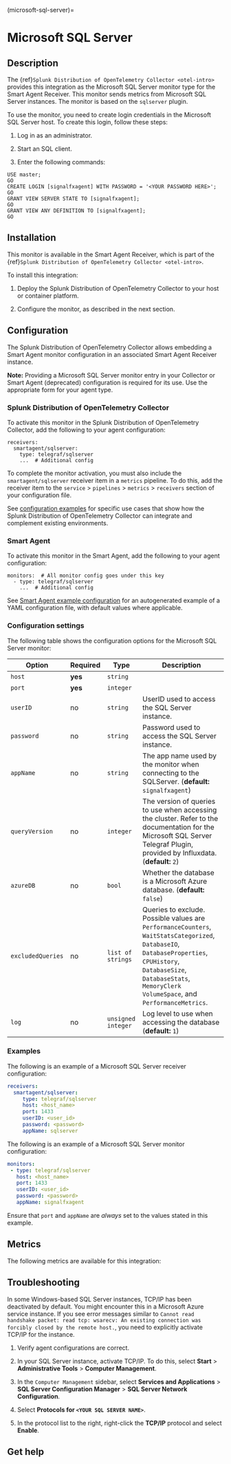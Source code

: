 (microsoft-sql-server)=

# Microsoft SQL Server

<meta name="description" content="Use this Splunk Observability Cloud integration for the Microsoft SQL / MSQL monitor. See benefits, install, configuration, and metrics">

## Description

The {ref}`Splunk Distribution of OpenTelemetry Collector <otel-intro>` provides this integration as the Microsoft SQL Server monitor type for the Smart Agent Receiver. This monitor sends metrics from Microsoft SQL Server instances. The monitor is based on the `sqlserver` plugin.

To use the monitor, you need to create login credentials in the Microsoft SQL Server host. To create this login, follow these steps:

1. Log in as an administrator.

2. Start an SQL client.

3. Enter the following commands:

```
USE master;
GO
CREATE LOGIN [signalfxagent] WITH PASSWORD = '<YOUR PASSWORD HERE>';
GO
GRANT VIEW SERVER STATE TO [signalfxagent];
GO
GRANT VIEW ANY DEFINITION TO [signalfxagent];
GO
```

## Installation

This monitor is available in the Smart Agent Receiver, which is part of the {ref}`Splunk Distribution of OpenTelemetry Collector <otel-intro>`.

To install this integration:

1. Deploy the Splunk Distribution of OpenTelemetry Collector to your host or container platform.

2. Configure the monitor, as described in the next section.

## Configuration

The Splunk Distribution of OpenTelemetry Collector allows embedding a Smart Agent monitor configuration in an associated Smart Agent Receiver instance.

**Note:** Providing a Microsoft SQL Server monitor entry in your Collector or Smart Agent (deprecated) configuration is required for its use. Use the appropriate form for your agent type.

### Splunk Distribution of OpenTelemetry Collector

To activate this monitor in the Splunk Distribution of OpenTelemetry Collector, add the following to your agent configuration:

```
receivers:
  smartagent/sqlserver:
    type: telegraf/sqlserver
    ...  # Additional config
```

To complete the monitor activation, you must also include the `smartagent/sqlserver` receiver item in a `metrics` pipeline. To do this, add the receiver item to the `service` > `pipelines` > `metrics` > `receivers` section of your configuration file.

See <a href="https://github.com/signalfx/splunk-otel-collector/tree/main/examples" target="_blank">configuration examples</a> for specific use cases that show how the Splunk Distribution of OpenTelemetry Collector can integrate and complement existing environments.

### Smart Agent

To activate this monitor in the Smart Agent, add the following to your agent configuration:

```
monitors:  # All monitor config goes under this key
  - type: telegraf/sqlserver
    ...  # Additional config
```

See <a href="https://docs.splunk.com/Observability/gdi/smart-agent/smart-agent-resources.html#configure-the-smart-agent" target="_blank">Smart Agent example configuration</a> for an autogenerated example of a YAML configuration file, with default values where applicable.

### Configuration settings

The following table shows the configuration options for the Microsoft SQL Server monitor:

| Option | Required | Type | Description |
| --- | --- | --- | --- |
| `host` | **yes** | `string` |  |
| `port` | **yes** | `integer` |  |
| `userID` | no | `string` | UserID used to access the SQL Server instance. |
| `password` | no | `string` | Password used to access the SQL Server instance. |
| `appName` | no | `string` | The app name used by the monitor when connecting to the SQLServer. (**default:** `signalfxagent`) |
| `queryVersion` | no | `integer` | The version of queries to use when accessing the cluster. Refer to the documentation for the Microsoft SQL Server Telegraf Plugin, provided by Influxdata. (**default:** `2`) |
| `azureDB` | no | `bool` | Whether the database is a Microsoft Azure database. (**default:** `false`) |
| `excludedQueries` | no | `list of strings` | Queries to exclude. Possible values are `PerformanceCounters`, `WaitStatsCategorized`, `DatabaseIO`, `DatabaseProperties`, `CPUHistory`, `DatabaseSize`, `DatabaseStats`, `MemoryClerk` `VolumeSpace`, and `PerformanceMetrics`. |
| `log` | no | `unsigned integer` | Log level to use when accessing the database (**default:** `1`) |

### Examples

The following is an example of a Microsoft SQL Server receiver configuration:

```yaml
receivers:
  smartagent/sqlserver:
     type: telegraf/sqlserver
     host: <host_name>
     port: 1433
     userID: <user_id>
     password: <password>
     appName: sqlserver
```

The following is an example of a Microsoft SQL Server monitor configuration:

```yaml
monitors:
 - type: telegraf/sqlserver
   host: <host_name>
   port: 1433
   userID: <user_id>
   password: <password>
   appName: signalfxagent
```

Ensure that `port` and `appName` are _always_ set to the values stated in this example.

## Metrics

The following metrics are available for this integration:

<div class="metrics-yaml" url="https://raw.githubusercontent.com/signalfx/integrations/main/microsoft-sql-server/metrics.yaml"></div>

## Troubleshooting

In some Windows-based SQL Server instances, TCP/IP has been deactivated by default. You might encounter this in a Microsoft Azure service instance. If you see error messages similar to `Cannot read handshake packet: read tcp: wsarecv: An existing connection was forcibly closed by the remote host.`, you need to explicitly activate TCP/IP for the instance.

1. Verify agent configurations are correct.

2. In your SQL Server instance, activate TCP/IP. To do this, select **Start** > **Administrative Tools** > **Computer Management**.

3. In the `Computer Management` sidebar, select **Services and Applications** > **SQL Server Configuration Manager** > **SQL Server Network Configuration**.

4. Select **Protocols for `<YOUR SQL SERVER NAME>`**.

5. In the protocol list to the right, right-click the **TCP/IP** protocol and select **Enable**.

## Get help

```{include} /_includes/troubleshooting.md
```
